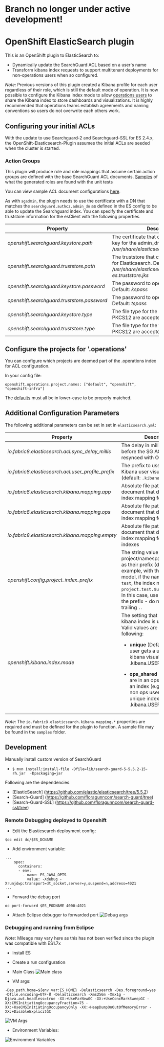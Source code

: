 # Branch no longer under active development!
# OpenShift ElasticSearch plugin
This is an OpenShift plugin to ElasticSearch to:

* Dynamically update the SearchGuard ACL based on a user's name
* Transform kibana index requests to support multitenant deployments for 
  non-operations users when so configured.


*Note:*
Previous versions of this plugin created a Kibana profile for each user regardless of their role,
which is still the default mode of operation.  It is now possible to configure the Kibana index mode 
to allow [operations users](./src/main/java/io/fabric8/elasticsearch/util/RequestUtils.java) to share the Kibana index to store dashboards and visualizations.  It is highly 
recommended that operations teams establish agreements and naming conventions so users do not 
overwrite each others work.

## Configuring your initial ACLs
With the update to use Searchguard-2 and Searchguard-SSL for ES 2.4.x, the
OpenShift-Elasticsearch-Plugin assumes the initial ACLs are seeded when the cluster is started.

### Action Groups

This plugin will produce role and role mappings that assume certain action groups are defined with
the base SearchGuard ACL documents.  [Samples](./src/test/resources/io/fabric8/elasticsearch/plugin/roles_ops_shared_kibana_index_with_unique.yml) 
of what the generated roles are found with the unit tests


You can view sample ACL document configurations [here](./samples/).

As with `sgadmin`, the plugin needs to use the certificate with a DN that matches
the `searchguard.authcz.admin_dn` as defined in the ES config to be able to
update the Searchguard index. You can specify the certificate and truststore information
for the esClient with the following properties.

|Property|Description|
|-------|--------|
|*_openshift.searchguard.keystore.path_*|The certificate that contains the cert and key for the admin_dn. Default: *_/usr/share/elasticsearch/config/admin.jks_*|
|*_openshift.searchguard.truststore.path_*|The truststore that contains the certificate for Elasticsearch. Default: *_/usr/share/elasticsearch/config/logging-es.truststore.jks_*|
|*_openshift.searchguard.keystore.password_*|The password to open the keystore. Default: *_kspass_*|
|*_openshift.searchguard.truststore.password_*|The password to open the truststore. Default: *_tspass_*|
|*_openshift.searchguard.keystore.type_*|The file type for the keystore. JKS or PKCS12 are accepted. Default: *_JKS_*|
|*_openshift.searchguard.truststore.type_*|The file type for the truststore. JKS or PKCS12 are accepted. Default: *_JKS_*|

## Configure the projects for '.operations'
You can configure which projects are deemed part of the .operations index for ACL
configuration.

In your config file:
```
openshift.operations.project.names: ["default", "openshift", "openshift-infra"]
```

The [defaults](https://github.com/fabric8io/openshift-elasticsearch-plugin/blob/master/src/main/java/io/fabric8/elasticsearch/plugin/ConfigurationSettings.java#L78) must all be in lower-case to be properly matched.

## Additional Configuration Parameters
The following additional parameters can be set in set in `elasticsearch.yml`:

|Property|Description|
|-------|--------|
|*io.fabric8.elasticsearch.acl.sync_delay_millis*|The delay in milliseconds before the SG AGL document is resynced with OpenShift|
|*io.fabric8.elasticsearch.acl.user_profile_prefix*| The prefix to use to store Kibana user visualizations (default: `.kibana.USERUUID`)|
|*io.fabric8.elasticsearch.kibana.mapping.app*| Absolute file path to a JSON document that defines the index mapping for applications| 
|*io.fabric8.elasticsearch.kibana.mapping.ops*| Absolute file path to a JSON document that defines the index mapping for operations|
|*io.fabric8.elasticsearch.kibana.mapping.empty*| Absolute file path to a JSON document that defines the index mapping for blank indexes|
|*openshift.config.project_index_prefix*| The string value that project/namespace indices use as their prefix (default: ``) for example, with the common data model, if the namespace is `test`, the index name will be `project.test.$uuid.YYYY.MM.DD`.  In this case, use `"project"` as the  prefix - do not include the trailing `.`.|
|*openshift.kibana.index.mode*| The setting that determines the kibana index is used by users.  Valid values are one of the following: <ul><li>**unique** (Default) - Each user gets a unique index for kibana visualizations (e.g. .kibana.USER_UUID)</ul></li><ul><li>**ops_shared**       - Users who are in an ops role will share an index (e.g. kibana) while non ops users will have a unique index (e.g. .kibana.USER_UUID)</ul></li>|

*Note*: The `io.fabric8.elasticsearch.kibana.mapping.*` properties are required and must be defined for the plugin to function. A sample file
may be found in the `samples` folder.

## Development
Manually install custom version of SearchGuard

* `$ mvn install:install-file -Dfile=lib/search-guard-5-5.5.2-15-rh.jar  -Dpackaging=jar`

Following are the dependencies

* [ElasticSearch] (https://github.com/elastic/elasticsearch/tree/5.5.2)
* [Search-Guard] (https://github.com/floragunncom/search-guard/tree)
* [Search-Guard-SSL] (https://github.com/floragunncom/search-guard-ssl/tree)

### Remote Debugging deployed to Openshift

* Edit the Elasticsearch deployment config:
```
$oc edit dc/$ES_DCNAME

```
* Add environment variable:

```
...
    spec:
      containers:
      - env:
        - name: ES_JAVA_OPTS
          value: -Xdebug -Xrunjdwp:transport=dt_socket,server=y,suspend=n,address=4021
...
``` 
* Forward the debug port 
```
oc port-forward $ES_PODNAME 4000:4021
```
* Attach Eclipse debugger to forwarded port
![Debug args](images/eclipse_port_fwd.png)

### Debugging and running from Eclipse
*Note:* Mileage may vary here as this has not been verified since the plugin was compatible with ES1.7x 
* Install ES

* Create a run configuration
 * Main Class
 ![Main class](images/eclipse_run_main.png)

 * VM args:

 ````-Des.path.home=${env_var:ES_HOME} -Delasticsearch -Des.foreground=yes -Dfile.encoding=UTF-8 -Delasticsearch -Xms256m -Xmx1g -Djava.awt.headless=true -XX:+UseParNewGC -XX:+UseConcMarkSweepGC -XX:CMSInitiatingOccupancyFraction=75 -XX:+UseCMSInitiatingOccupancyOnly -XX:+HeapDumpOnOutOfMemoryError -XX:+DisableExplicitGC````

![VM Args](images/eclipse_run_args.png)

 * Environment Variables:

![Environment Variables](images/eclipse_run_env.png)   
